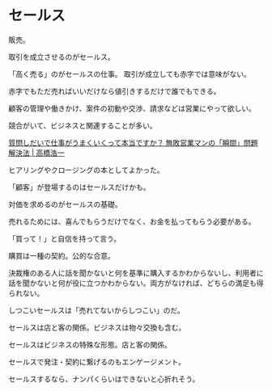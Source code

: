 # セールス

販売。

取引を成立させるのがセールス。

「高く売る」のがセールスの仕事。
取引が成立しても赤字では意味がない。

赤字でもただ売ればいいだけなら値引きするだけで誰でもできる。

顧客の管理や働きかけ、案件の初動や交渉、請求などは営業にやって欲しい。

競合がいて、ビジネスと関連することが多い。

[質問しだいで仕事がうまくいくって本当ですか？ 無敗営業マンの「瞬間」問題解決法 | 高橋浩一](https://www.amazon.co.jp/dp/B09TS8DN1G)

ヒアリングやクロージングの本としてよかった。

「顧客」が登場するのはセールスだけかも。

対価を求めるのがセールスの基礎。

売れるためには、喜んでもらうだけでなく、お金を払ってもらう必要がある。

「買って！」と自信を持って言う。

購買は一種の契約。公的な合意。

決裁権のある人に話を聞かないと何を基準に購入するかわからないし、利用者に話を聞かないと何が役に立つかわからない。両方がなければ、どちらの満足も得られない。

しつこいセールスは「売れてないからしつこい」のだ。

セールスは店と客の関係。ビジネスは物々交換も含む。

セールスはビジネスの特殊な形態。店と客の関係。

セールスで発注・契約に繋げるのもエンゲージメント。

セールスするなら、ナンパくらいはできないと心折れそう。

